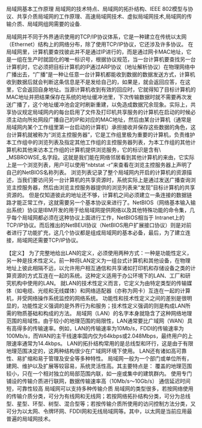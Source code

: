 局域网基本工作原理
局域网的技术特点、局域网的拓扑结构、IEEE 802模型与协议、共享介质局域网的工作原理、高速局域网技术、虚拟局域网技术,局域网的传输介质、局域网组网需要的设备.

局域网并不同于外界通讯使用的TCP/IP协议体系，它是一种建立在传统以太网（Ethernet）结构上的网络分布，除了使用TCP/IP协议，它还涉及许多协议。
在局域网里，计算机要查找彼此并不是通过IP进行的，而是通过网卡MAC地址，它是一组在生产时就固化的唯一标识号，根据协议规范，当一台计算机要查找另一台计算机时，它必须把目标计算机的IP通过ARP协议（地址解析协议）在物理网络中广播出去，“广播”是一种让任意一台计算机都能收到数据的数据发送方式，计算机收到数据后就会判断这条信息是不是发给自己的，如果是，就会返回应答，在这里，它会返回自身地址。当源计算机收到有效的回应时，它就得知了目标计算机的MAC地址并把结果保存在系统的地址缓冲池里，下次传输数据时就不需要再次发送广播了，这个地址缓冲池会定时刷新重建，以免造成数据冗余现象。实际上，共享协议规定局域网内的每台启用了文件及打印机共享服务的计算机在启动的时候必须主动向所处网段广播自己的IP和对应的MAC地址，然后由某台计算机（通常是局域网内某个工作组里第一台启动的计算机）承担接收并保存这些数据的角色，这台计算机就被称为“浏览主控服务器”，它是工作组里极为重要的计算机，负责维护本工作组中的浏览列表及指定其他工作组的主控服务器列表，为本工作组的其他计算机和其他来访本工作组的计算机提供浏览服务，它的标识是含有\ \_MSBROWSE_名字段。这就是我们能在网络邻居看到其他计算机的来由，它实际上是一个浏览列表，用户可以使用“nbtstat -r”来查看在浏览主控服务器上声明了自己的NetBIOS名称列表。
浏览列表记录了整个局域网内开启的计算机的资源描述，当我们要访问另一台计算机的共享资源时，系统实际上是通过发送广播查询浏览主控服务器，然后由浏览主控服务器提供的浏览列表来“发现”目标计算机的共享资源的。
但是仅知道彼此的地址还不够，计算机之间必须建立一条连接的数据链路才能正常工作，这就需要另一个基本协议来进行了。NetBIOS（网络基本输入输出系统）协议是IBM开发的用于给局域网提供网络以及其他特殊功能的命令集，几乎每个局域网都必须在这种协议上面进行工作，NetBIOS相当于 Intranet上的TCP/IP协议。而后推出的NetBEUI协议（NetBIOS用户扩展接口协议）则是对前者进行了功能扩充，这几个协议都是组成局域网的基本必备，最后，为了建立连接，局域网还需要TCP/IP协议。

【定义】
为了完整地给出LAN的定义，必须使用两种方式：一种是功能性定义，另一种是技术性定义。前一种将LAN定义为一组台式计算机和其他设备，在物理地址上彼此相隔不远，以允许用户相互通信和共享诸如打印机和存储设备之类的计算资源的方式互连在一起的系统。这种定义适用于办公环境下的LAN、工厂和研究机构中使用的LAN。
就LAN的技术性定义而言，它定义为由特定类型的传输媒体（如电缆、光缆和无线媒体）和网络适配器（亦称为网卡）互连在一起的计算机，并受网络操作系统监控的网络系统。
功能性和技术性定义之间的差别是很明显的，功能性定义强调的是外界行为和服务；技术性定义强调的则是构成LAN所需的物质基础和构成的方法。
局域网（LAN）的名字本身就隐含了这种网络地理范围的局域性。由于较小的地理范围的局限性，LAN通常要比广域网（WAN）具有高得多的传输速率。例如，LAN的传输速率为10Mb/s，FDDI的传输速率为100Mb/s，而WAN的主干线速率国内仅为64kbps或2.048Mbps，最终用户的上限速率通常为14.4kbps。
LAN的拓扑结构常用的是总线型和环行，这是由于有限地理范围决定的，这两种结构很少在广域网环境下使用。
LAN还有诸如高可靠性、易扩缩和易于管理及安全等多种特性。
局域网一般为一个部门或单位所有，建网、维护以及扩展等较容易，系统灵活性高。其主要特点是：
覆盖的地理范围较小，只在一个相对独立的局部范围内联，如一座或集中的建筑群内。
使用专门铺设的传输介质进行联网，数据传输速率高（10Mb/s～10Gb/s）
通信延迟时间短，可靠性较高
局域网可以支持多种传输介质
局域网的类型很多，若按网络使用的传输介质分类，可分为有线网和无线网；若按网络拓扑结构分类，可分为总线型、星型、环型、树型、混合型等；若按传输介质所使用的访问控制方法分类，又可分为以太网、令牌环网、FDDI网和无线局域网等。其中，以太网是当前应用最普遍的局域网技术。